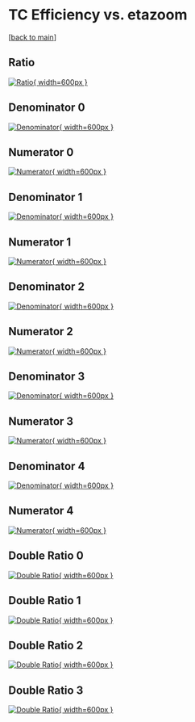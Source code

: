 # TC Efficiency vs. etazoom

[[back to main](./)]



## Ratio

[![Ratio](../mtv/var/TC_base_0_-1_eff_etazoom.png){ width=600px }](../mtv/var/TC_base_0_-1_eff_etazoom.pdf)

## Denominator 0

[![Denominator](../mtv/den/TC_base_0_-1_eff_etazoom_den0.png){ width=600px }](../mtv/den/TC_base_0_-1_eff_etazoom_den0.pdf)

## Numerator 0

[![Numerator](../mtv/num/TC_base_0_-1_eff_etazoom_num0.png){ width=600px }](../mtv/num/TC_base_0_-1_eff_etazoom_num0.pdf)

## Denominator 1

[![Denominator](../mtv/den/TC_base_0_-1_eff_etazoom_den1.png){ width=600px }](../mtv/den/TC_base_0_-1_eff_etazoom_den1.pdf)

## Numerator 1

[![Numerator](../mtv/num/TC_base_0_-1_eff_etazoom_num1.png){ width=600px }](../mtv/num/TC_base_0_-1_eff_etazoom_num1.pdf)

## Denominator 2

[![Denominator](../mtv/den/TC_base_0_-1_eff_etazoom_den2.png){ width=600px }](../mtv/den/TC_base_0_-1_eff_etazoom_den2.pdf)

## Numerator 2

[![Numerator](../mtv/num/TC_base_0_-1_eff_etazoom_num2.png){ width=600px }](../mtv/num/TC_base_0_-1_eff_etazoom_num2.pdf)

## Denominator 3

[![Denominator](../mtv/den/TC_base_0_-1_eff_etazoom_den3.png){ width=600px }](../mtv/den/TC_base_0_-1_eff_etazoom_den3.pdf)

## Numerator 3

[![Numerator](../mtv/num/TC_base_0_-1_eff_etazoom_num3.png){ width=600px }](../mtv/num/TC_base_0_-1_eff_etazoom_num3.pdf)

## Denominator 4

[![Denominator](../mtv/den/TC_base_0_-1_eff_etazoom_den4.png){ width=600px }](../mtv/den/TC_base_0_-1_eff_etazoom_den4.pdf)

## Numerator 4

[![Numerator](../mtv/num/TC_base_0_-1_eff_etazoom_num4.png){ width=600px }](../mtv/num/TC_base_0_-1_eff_etazoom_num4.pdf)

## Double Ratio 0

[![Double Ratio](../mtv/ratio/TC_base_0_-1_eff_etazoom_ratio0.png){ width=600px }](../mtv/ratio/TC_base_0_-1_eff_etazoom_ratio0.pdf)

## Double Ratio 1

[![Double Ratio](../mtv/ratio/TC_base_0_-1_eff_etazoom_ratio1.png){ width=600px }](../mtv/ratio/TC_base_0_-1_eff_etazoom_ratio1.pdf)

## Double Ratio 2

[![Double Ratio](../mtv/ratio/TC_base_0_-1_eff_etazoom_ratio2.png){ width=600px }](../mtv/ratio/TC_base_0_-1_eff_etazoom_ratio2.pdf)

## Double Ratio 3

[![Double Ratio](../mtv/ratio/TC_base_0_-1_eff_etazoom_ratio3.png){ width=600px }](../mtv/ratio/TC_base_0_-1_eff_etazoom_ratio3.pdf)

